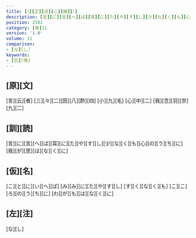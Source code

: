 ```yaml
---
title: [（][正][述][心][緒][）]
description: [言][に][言][へ][ば][耳][に][た][や][す][し][少][な][く][も][心][の][う][ち][に][我][が][思][は][な][く][に]
position: 2581
category: [巻]11
version: '1.0'
volume: 11
comparison:
- [な][し]
keywords:
- [恋][情]
---
```


## [原][文]

[言][云][者] [三][々][二][田][八][酢][四] [小][九][毛] [心][中][二] [我][念][羽][奈][九][二]

## [訓][読]

[言][に][言][へ][ば][耳][に][た][や][す][し][少][な][く][も][心][の][う][ち][に][我][が][思][は][な][く][に]

## [仮][名]

[こ][と][に][い][へ][ば] [み][み][に][た][や][す][し] [す][く][な][く][も] [こ][こ][ろ][の][う][ち][に] [わ][が][も][は][な][く][に]

## [左][注]

[な][し]
